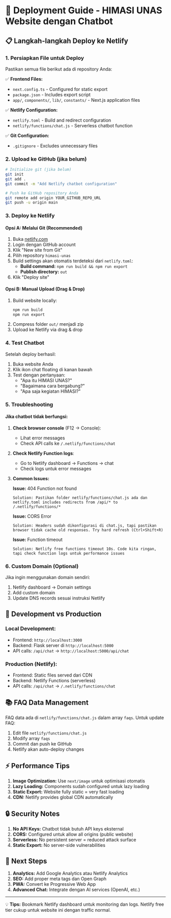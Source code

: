 # 🚀 Deployment Guide - HIMASI UNAS Website dengan Chatbot

## 📋 Langkah-langkah Deploy ke Netlify

### 1. Persiapkan File untuk Deploy

Pastikan semua file berikut ada di repository Anda:

✅ **Frontend Files:**
- `next.config.ts` - Configured for static export
- `package.json` - Includes export script
- `app/`, `components/`, `lib/`, `constants/` - Next.js application files

✅ **Netlify Configuration:**
- `netlify.toml` - Build and redirect configuration
- `netlify/functions/chat.js` - Serverless chatbot function

✅ **Git Configuration:**
- `.gitignore` - Excludes unnecessary files

### 2. Upload ke GitHub (jika belum)

```bash
# Initialize git (jika belum)
git init
git add .
git commit -m "Add Netlify chatbot configuration"

# Push ke GitHub repository Anda
git remote add origin YOUR_GITHUB_REPO_URL
git push -u origin main
```

### 3. Deploy ke Netlify

#### Opsi A: Melalui Git (Recommended)
1. Buka [netlify.com](https://netlify.com)
2. Login dengan GitHub account
3. Klik "New site from Git"
4. Pilih repository `himasi-unas`
5. Build settings akan otomatis terdeteksi dari `netlify.toml`:
   - **Build command:** `npm run build && npm run export`
   - **Publish directory:** `out`
6. Klik "Deploy site"

#### Opsi B: Manual Upload (Drag & Drop)
1. Build website locally:
   ```bash
   npm run build
   npm run export
   ```
2. Compress folder `out/` menjadi zip
3. Upload ke Netlify via drag & drop

### 4. Test Chatbot

Setelah deploy berhasil:
1. Buka website Anda
2. Klik ikon chat floating di kanan bawah
3. Test dengan pertanyaan:
   - "Apa itu HIMASI UNAS?"
   - "Bagaimana cara bergabung?"
   - "Apa saja kegiatan HIMASI?"

### 5. Troubleshooting

#### Jika chatbot tidak berfungsi:

1. **Check browser console** (F12 → Console):
   - Lihat error messages
   - Check API calls ke `/.netlify/functions/chat`

2. **Check Netlify Function logs**:
   - Go to Netlify dashboard → Functions → chat
   - Check logs untuk error messages

3. **Common Issues:**

   **Issue:** 404 Function not found
   ```
   Solution: Pastikan folder netlify/functions/chat.js ada dan 
   netlify.toml includes redirects from /api/* to /.netlify/functions/*
   ```

   **Issue:** CORS Error
   ```
   Solution: Headers sudah dikonfigurasi di chat.js, tapi pastikan
   browser tidak cache old responses. Try hard refresh (Ctrl+Shift+R)
   ```

   **Issue:** Function timeout
   ```
   Solution: Netlify free functions timeout 10s. Code kita ringan,
   tapi check function logs untuk performance issues
   ```

### 6. Custom Domain (Optional)

Jika ingin menggunakan domain sendiri:
1. Netlify dashboard → Domain settings
2. Add custom domain
3. Update DNS records sesuai instruksi Netlify

## 🔧 Development vs Production

### Local Development:
- Frontend: `http://localhost:3000`
- Backend: Flask server di `http://localhost:5000`
- API calls: `/api/chat` → `http://localhost:5000/api/chat`

### Production (Netlify):
- Frontend: Static files served dari CDN
- Backend: Netlify Functions (serverless)
- API calls: `/api/chat` → `/.netlify/functions/chat`

## 📚 FAQ Data Management

FAQ data ada di `netlify/functions/chat.js` dalam array `faqs`. 
Untuk update FAQ:

1. Edit file `netlify/functions/chat.js`
2. Modify array `faqs`
3. Commit dan push ke GitHub
4. Netlify akan auto-deploy changes

## ⚡ Performance Tips

1. **Image Optimization:** Use `next/image` untuk optimisasi otomatis
2. **Lazy Loading:** Components sudah configured untuk lazy loading
3. **Static Export:** Website fully static = very fast loading
4. **CDN:** Netlify provides global CDN automatically

## 🔒 Security Notes

1. **No API Keys:** Chatbot tidak butuh API keys eksternal
2. **CORS:** Configured untuk allow all origins (public website)
3. **Serverless:** No persistent server = reduced attack surface
4. **Static Export:** No server-side vulnerabilities

## 🎯 Next Steps

1. **Analytics:** Add Google Analytics atau Netlify Analytics
2. **SEO:** Add proper meta tags dan Open Graph
3. **PWA:** Convert ke Progressive Web App
4. **Advanced Chat:** Integrate dengan AI services (OpenAI, etc.)

---

💡 **Tips:** Bookmark Netlify dashboard untuk monitoring dan logs. 
Netlify free tier cukup untuk website ini dengan traffic normal.